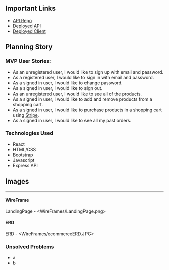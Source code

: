 ## Important Links

- [API Repo](www.link.com)
- [Deployed API](www.link.com)
- [Deployed Client](www.link.com)

## Planning Story

### MVP User Stories:

- As an unregistered user, I would like to sign up with email and password.
- As a registered user, I would like to sign in with email and password.
- As a signed in user, I would like to change password.
- As a signed in user, I would like to sign out.
- As an unregistered user, I would like to see all of the products.
- As a signed in user, I would like to add and remove products from a shopping
  cart.
- As a signed in user, I would like to purchase products in a shopping cart
  using [Stripe](https://stripe.com/docs/checkout).
- As a signed in user, I would like to see all my past orders.

### Technologies Used

- React
- HTML/CSS
- Bootstrap
- Javascript
- Express API

## Images

---

#### WireFrame

LandingPage - <WireFrames/LandingPage.png>

#### ERD
ERD - <WireFrames/ecommerceERD.JPG>

### Unsolved Problems

- a
- b
